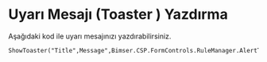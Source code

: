 # Uyarı Mesajı (Toaster ) Yazdırma

Aşağıdaki kod ile uyarı mesajınızı yazdırabilirsiniz.

```
ShowToaster("Title",Message",Bimser.CSP.FormControls.RuleManager.AlertType.Warning); 
```

